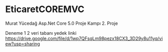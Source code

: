 # EticaretCOREMVC
Murat Yücedağ Asp.Net Core 5.0 Proje Kampı 2. Proje




Deneme 1 2 
veri tabanı yedek linki
https://drive.google.com/file/d/1wp7QFsqLm98pezx18CX3_3D29y8u11yq/view?usp=sharing

